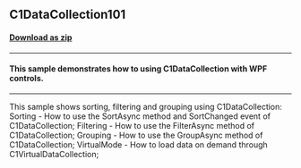 ## C1DataCollection101
#### [Download as zip](https://grapecity.github.io/DownGit/#/home?url=https://github.com/GrapeCity/ComponentOne-WPF-Samples/tree/master/NET_4.5.2/C1DataCollection/CS/C1DataCollection101/C1DataCollection101)
____
#### This sample demonstrates how to using C1DataCollection with WPF controls.
____
This sample shows sorting, filtering and grouping using C1DataCollection:
 Sorting - How to use the SortAsync method and SortChanged event of C1DataCollection;
 Filtering - How to use the FilterAsync method of C1DataCollection;
 Grouping - How to use the GroupAsync method of C1DataCollection;
 VirtualMode - How to load data on demand through C1VirtualDataCollection;
